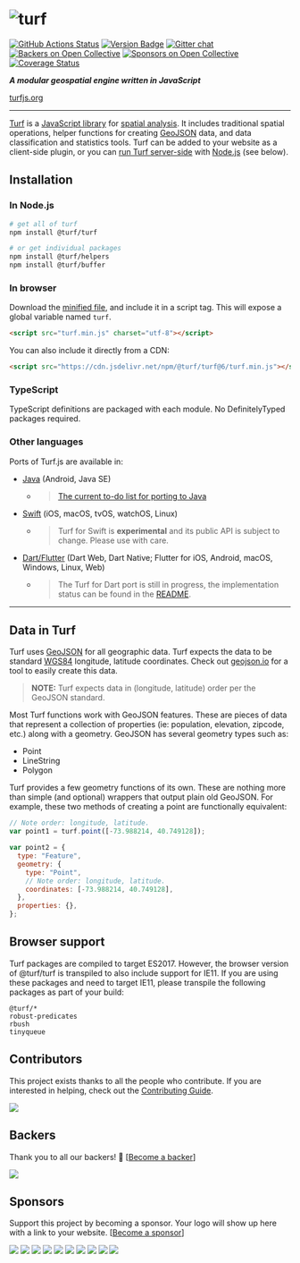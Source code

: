 # ![turf](https://raw.githubusercontent.com/Turfjs/turf/9a1d5e8d99564d4080f1e2bf1517ed41d18012fa/logo.png)

[![GitHub Actions Status](https://github.com/Turfjs/turf/actions/workflows/turf.yml/badge.svg)](https://github.com/Turfjs/turf/actions/workflows/turf.yml/badge.svg)
[![Version Badge][npm-img]][npm-url]
[![Gitter chat][gitter-img]][gitter-url]
[![Backers on Open Collective][oc-backer-badge]](#backers)
[![Sponsors on Open Collective][oc-sponsor-badge]](#sponsors) [![Coverage Status](https://coveralls.io/repos/github/Turfjs/turf/badge.svg)](https://coveralls.io/github/Turfjs/turf)

[npm-img]: https://img.shields.io/npm/v/@turf/turf.svg
[npm-url]: https://www.npmjs.com/package/@turf/turf
[gitter-img]: https://badges.gitter.im/Turfjs/turf.svg
[gitter-url]: https://gitter.im/Turfjs/turf
[oc-backer-badge]: https://opencollective.com/turf/backers/badge.svg
[oc-sponsor-badge]: https://opencollective.com/turf/sponsors/badge.svg

**_A modular geospatial engine written in JavaScript_**

[turfjs.org](http://turfjs.org/)

---

[Turf](https://turfjs.org) is a [JavaScript library](https://en.wikipedia.org/wiki/JavaScript_library) for [spatial analysis](http://en.wikipedia.org/wiki/Spatial_analysis). It includes traditional spatial operations, helper functions for creating [GeoJSON](http://geojson.org) data, and data classification and statistics tools. Turf can be added to your website as a client-side plugin, or you can [run Turf server-side](https://www.npmjs.com/package/@turf/turf) with [Node.js](http://nodejs.org/) (see below).

## Installation

### In Node.js

```bash
# get all of turf
npm install @turf/turf

# or get individual packages
npm install @turf/helpers
npm install @turf/buffer
```

### In browser

Download the [minified file](https://npmcdn.com/@turf/turf/turf.min.js), and include it in a script tag. This will expose a global variable named `turf`.

```html
<script src="turf.min.js" charset="utf-8"></script>
```

You can also include it directly from a CDN:

```html
<script src="https://cdn.jsdelivr.net/npm/@turf/turf@6/turf.min.js"></script>
```

### TypeScript

TypeScript definitions are packaged with each module. No DefinitelyTyped packages required.

### Other languages

Ports of Turf.js are available in:

- [Java](https://github.com/mapbox/mapbox-java/tree/master/services-turf/src/main/java/com/mapbox/turf) (Android, Java SE)
  - > [The current to-do list for porting to Java](https://github.com/mapbox/mapbox-java/blob/master/docs/turf-port.md)
- [Swift](https://github.com/mapbox/turf-swift/) (iOS, macOS, tvOS, watchOS, Linux)
  - > Turf for Swift is **experimental** and its public API is subject to change. Please use with care.
- [Dart/Flutter](https://github.com/dartclub/turf_dart) (Dart Web, Dart Native; Flutter for iOS, Android, macOS, Windows, Linux, Web)
  - > The Turf for Dart port is still in progress, the implementation status can be found in the [README](https://github.com/dartclub/turf_dart#components).

---

## Data in Turf

Turf uses <a href='http://geojson.org/'>GeoJSON</a> for all geographic data. Turf expects the data to be standard <a href='http://en.wikipedia.org/wiki/World_Geodetic_System'>WGS84</a> longitude, latitude coordinates. Check out <a href='http://geojson.io/#id=gist:anonymous/844f013aae8354eb889c&map=12/38.8955/-77.0135'>geojson.io</a> for a tool to easily create this data.

> **NOTE:** Turf expects data in (longitude, latitude) order per the GeoJSON standard.

Most Turf functions work with GeoJSON features. These are pieces of data that represent a collection of properties (ie: population, elevation, zipcode, etc.) along with a geometry. GeoJSON has several geometry types such as:

- Point
- LineString
- Polygon

Turf provides a few geometry functions of its own. These are nothing more than simple (and optional) wrappers that output plain old GeoJSON. For example, these two methods of creating a point are functionally equivalent:

```js
// Note order: longitude, latitude.
var point1 = turf.point([-73.988214, 40.749128]);

var point2 = {
  type: "Feature",
  geometry: {
    type: "Point",
    // Note order: longitude, latitude.
    coordinates: [-73.988214, 40.749128],
  },
  properties: {},
};
```

## Browser support

Turf packages are compiled to target ES2017. However, the browser version of @turf/turf is transpiled to also include support for IE11. If you are using these packages and need to target IE11, please transpile the following packages as part of your build:

```
@turf/*
robust-predicates
rbush
tinyqueue
```

## Contributors

This project exists thanks to all the people who contribute. If you are interested in helping, check out the [Contributing Guide](CONTRIBUTING.md).

<a href="https://github.com/Turfjs/turf/graphs/contributors"><img src="https://opencollective.com/turf/contributors.svg?width=890&button=false" /></a>

## Backers

Thank you to all our backers! 🙏 [[Become a backer](https://opencollective.com/turf#backer)]

<a href="https://opencollective.com/turf#backers" target="_blank"><img src="https://opencollective.com/turf/backers.svg?width=890"></a>

## Sponsors

Support this project by becoming a sponsor. Your logo will show up here with a link to your website. [[Become a sponsor](https://opencollective.com/turf#sponsor)]

<a href="https://opencollective.com/turf/sponsor/0/website" target="_blank"><img src="https://opencollective.com/turf/sponsor/0/avatar.svg"></a>
<a href="https://opencollective.com/turf/sponsor/1/website" target="_blank"><img src="https://opencollective.com/turf/sponsor/1/avatar.svg"></a>
<a href="https://opencollective.com/turf/sponsor/2/website" target="_blank"><img src="https://opencollective.com/turf/sponsor/2/avatar.svg"></a>
<a href="https://opencollective.com/turf/sponsor/3/website" target="_blank"><img src="https://opencollective.com/turf/sponsor/3/avatar.svg"></a>
<a href="https://opencollective.com/turf/sponsor/4/website" target="_blank"><img src="https://opencollective.com/turf/sponsor/4/avatar.svg"></a>
<a href="https://opencollective.com/turf/sponsor/5/website" target="_blank"><img src="https://opencollective.com/turf/sponsor/5/avatar.svg"></a>
<a href="https://opencollective.com/turf/sponsor/6/website" target="_blank"><img src="https://opencollective.com/turf/sponsor/6/avatar.svg"></a>
<a href="https://opencollective.com/turf/sponsor/7/website" target="_blank"><img src="https://opencollective.com/turf/sponsor/7/avatar.svg"></a>
<a href="https://opencollective.com/turf/sponsor/8/website" target="_blank"><img src="https://opencollective.com/turf/sponsor/8/avatar.svg"></a>
<a href="https://opencollective.com/turf/sponsor/9/website" target="_blank"><img src="https://opencollective.com/turf/sponsor/9/avatar.svg"></a>
